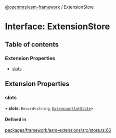 [@openmrs/esm-framework](../API.md) / ExtensionStore

# Interface: ExtensionStore

## Table of contents

### Extension Properties

- [slots](ExtensionStore.md#slots)

## Extension Properties

### slots

• **slots**: `Record`<`string`, [`ExtensionSlotState`](ExtensionSlotState.md)\>

#### Defined in

[packages/framework/esm-extensions/src/store.ts:66](https://github.com/openmrs/openmrs-esm-core/blob/main/packages/framework/esm-extensions/src/store.ts#L66)
